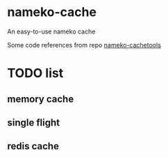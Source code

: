 # nameko-cache

An easy-to-use nameko cache

Some code references from repo [nameko-cachetools](https://github.com/santiycr/nameko-cachetools)


# TODO list
## memory cache

## single flight

## redis cache


